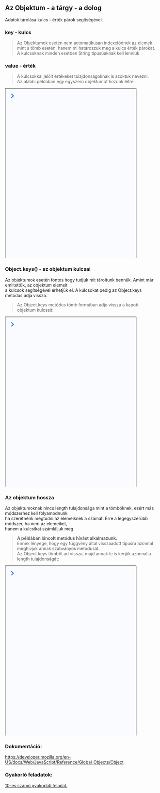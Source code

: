 ## Az Objektum - a tárgy - a dolog  
Adatok tárolása kulcs - érték párok segítségével.  
  
### key - kulcs  
> Az Objektumok esetén nem automatikusan indexelődnek az elemek mint a tömb esetén, hanem mi határozzuk meg a kulcs érték párokat.  
A kulcsoknak minden esetben String típusúaknak kell lenniük.  
  
### value - érték  
> A kulcsokkal jelölt értékeket tulajdonságoknak is szoktuk nevezni.  
Az alábbi példában egy egyszerű objektumot hozunk létre:  
  
![Objektum létrehozása](/docs/basic/week1/image/variable_as_object.gif)  
  
### Object.keys() - az objektum kulcsai  
Az objektumok esetén fontos hogy tudjuk mit tároltunk bennük. Amint már említettük, az objektum elemeit  
a kulcsok segítségével érhetjük el. A kulcsokat pedig az Object.keys metódus adja vissza.  
> Az Object.keys metódus tömb formában adja vissza a kapott objektum kulcsait:  
  
![Objektum kulcsok](/docs/basic/week1/image/variable_as_object.gif)  
  
### Az objektum hossza  
Az objektumoknak nincs length tulajdonsága mint a tömböknek, ezért más módszerhez kell folyamodnunk  
ha szeretnénk megtudni az elemeiknek a számát. Erre a legegyszerűbb módszer, ha nem az elemeiket,  
hanem a kulcsikat számláljuk meg.  
> __A példában láncolt metódus hívást alkalmazunk.__  
Ennek lényege, hogy egy függvény által visszaadott típusra azonnal meghívjuk annak szabványos metódusát.  
Az Object.keys tömböt ad vissza, majd annak le is kérjük azonnal a length tulajdonságát:  
  
![Objektum kulcsok](/docs/basic/week1/image/variable_as_object.gif)  
  
### Dokumentáció: 
https://developer.mozilla.org/en-US/docs/Web/JavaScript/Reference/Global_Objects/Object  
  
### Gyakorló feladatok:
<a href="http://cherryapps.hu/yellow-road" target="_blank">10-es számú gyakorlati feladat.</a>  
  
